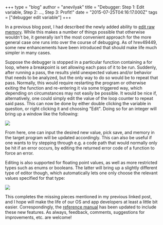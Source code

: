 +++
type = "blog"
author = "anevilyak"
title = "Debugger: Step 1: Edit variable, Step 2: ..., Step 3: Profit!"
date = "2015-07-25T04:16:17.000Z"
tags = ["debugger edit variable"]
+++

In a previous blog post, I had described the newly added ability to <a href="https://www.haiku-os.org/blog/anevilyak/2015-05-26_debugger_editing_memory">edit raw memory</a>. While this makes a number of things possible that otherwise wouldn't be, it generally isn't the most convenient approach for the more general case one runs into over the course of debugging. As of hrev49449, some new enhancements have been introduced that should make life much simpler in many cases.
<!--break-->
Suppose the debugger is stopped in a particular function containing a for loop, where a breakpoint is set allowing each pass of it to be run. Suddenly, after running a pass, the results yield unexpected values and/or behavior that needs to be analyzed, but the only way to do so would be to repeat that pass. Normally, this would require restarting the program or otherwise exiting the function and re-entering it via some triggered way, which depending on circumstances may not easily be possible. It would be nice if, alternatively, one could simply edit the value of the loop counter to repeat said pass. This can now be done by either double clicking the variable in question, or right clicking it and choosing "Edit". Doing so for an integer will bring up a window like the following:

<img src="https://www.haiku-os.org/files/edit_window.png" />

From here, one can input the desired new value, pick save, and memory in the target program will be updated accordingly. This can also be useful if one wants to try stepping through e.g. a code path that would normally only be hit if an error occurs, by editing the returned error code of a function to force an error.

Editing is also supported for floating point values, as well as more restricted types such as enums or booleans. The latter will bring up a slightly different type of editor though, which automatically lets one only choose the relevant values specified for that type:

<img src="https://www.haiku-os.org/files/edit_window_picker.png" />

This completes the missing pieces mentioned in my previous linked post, and I hope will make the life of our OS and app developers at least a little bit easier. Correspondingly, the <a href="https://www.dropbox.com/s/e6gx39r0asc2t8f/DebuggerReferenceManual.pdf?dl=1">reference manual</a> has been updated to include these new features. As always, feedback, comments, suggestions for improvements, etc. are welcome!